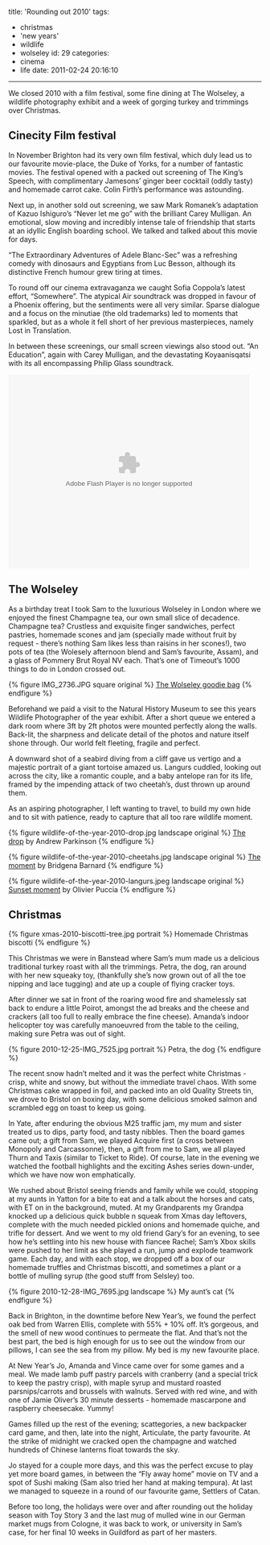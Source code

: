 title: 'Rounding out 2010'
tags:
  - christmas
  - 'new years'
  - wildlife
  - wolseley
id: 29
categories:
  - cinema
  - life
date: 2011-02-24 20:16:10
---

We closed 2010 with a film festival, some fine dining at The Wolseley, a wildlife photography exhibit and a week of gorging turkey and trimmings over Christmas.

## Cinecity Film festival

In November Brighton had its very own film festival, which duly lead us to our favourite movie-place, the Duke of Yorks, for a number of fantastic movies. The festival opened with a packed out screening of The King’s Speech, with complimentary Jamesons’ ginger beer cocktail (oddly tasty) and homemade carrot cake. Colin Firth’s performance was  astounding.

Next up, in another sold out screening, we saw Mark Romanek’s adaptation of Kazuo Ishiguro’s “Never let me go” with the brilliant Carey Mulligan. An emotional, slow moving and incredibly intense tale of friendship that starts at an idyllic English boarding school. We talked and talked about this movie for days.

“The Extraordinary Adventures of Adele Blanc-Sec” was a refreshing comedy with dinosaurs and Egyptians from Luc Besson, although its distinctive French humour grew tiring at times.

To round off our cinema extravaganza we caught Sofia Coppola’s latest effort, “Somewhere”. The atypical Air soundtrack was dropped in favour of a Phoenix offering, but the sentiments were all very similar. Sparse dialogue and a focus on the minutiae (the old trademarks) led to moments that sparkled, but as a whole it fell short of her previous masterpieces, namely Lost in Translation.

In between these screenings, our small screen viewings also stood out. “An Education”, again with Carey Mulligan, and the devastating Koyaanisqatsi with its all encompassing Philip Glass soundtrack.

<object width="480" height="385"><param name="movie" value="https://www.youtube.com/p/BD9C39F7CBE998FA?hl=en_GB&fs=1"></param><param name="allowFullScreen" value="true"></param><param name="allowscriptaccess" value="always"></param><embed src="https://www.youtube.com/p/BD9C39F7CBE998FA?hl=en_GB&fs=1" type="application/x-shockwave-flash" width="480" height="385" allowscriptaccess="always" allowfullscreen="true"></embed></object>

## The Wolseley

As a birthday treat I took Sam to the luxurious Wolseley in London where we enjoyed the finest Champagne tea, our own small slice of decadence. Champagne tea? Crustless and exquisite finger sandwiches, perfect pastries, homemade scones and jam (specially made without fruit by request - there’s nothing Sam likes less than raisins in her scones!), two pots of tea (the Wolesely afternoon blend and Sam’s favourite, Assam), and a glass of Pommery Brut Royal NV each. That’s one of Timeout’s 1000 things to do in London crossed out.

{% figure IMG_2736.JPG square original %}
[The Wolseley goodie bag](https://instagram.com/p/eGD5/)
{% endfigure %}

Beforehand we paid a visit to the Natural History Museum to see this years Wildlife Photographer of the year exhibit. After a short queue we entered a dark room where 3ft by 2ft photos were mounted perfectly along the walls. Back-lit, the sharpness and delicate detail of the photos and nature itself shone through. Our world felt fleeting, fragile and perfect.

A downward shot of a seabird diving from a cliff gave us vertigo and a majestic portrait of a giant tortoise amazed us. Langurs cuddled, looking out across the city, like a romantic couple, and a baby antelope ran for its life, framed by the impending attack of two cheetah’s, dust thrown up around them.

As an aspiring photographer, I left wanting to travel, to build my own hide and to sit with patience, ready to capture that all too rare wildlife moment.

{% figure wildlife-of-the-year-2010-drop.jpg landscape original %}
[The drop](http://www.nhm.ac.uk/visit-us/wpy/gallery/2010/images/animals-in-their-environment/4319/the-drop.html) by Andrew Parkinson
{% endfigure %}

{% figure wildlife-of-the-year-2010-cheetahs.jpg landscape original %}
[The moment](http://www.nhm.ac.uk/visit-us/wpy/gallery/2010/images/behaviour-mammals/4337/the-moment.html) by Bridgena Barnard
{% endfigure %}

{% figure wildlife-of-the-year-2010-langurs.jpeg landscape original %}
[Sunset moment](http://www.nhm.ac.uk/visit-us/wpy/gallery/2010/images/urban-wildlife/4410/sunset-moment.html) by Olivier Puccia
{% endfigure %}

## Christmas

{% figure xmas-2010-biscotti-tree.jpg portrait %}
Homemade Christmas biscotti
{% endfigure %}

This Christmas we were in Banstead where Sam’s mum made us a delicious traditional turkey roast with all the trimmings. Petra, the dog, ran around with her new squeaky toy, (thankfully she’s now grown out of all the toe nipping and lace tugging) and ate up a couple of flying cracker toys.

After dinner we sat in front of the roaring wood fire and shamelessly sat back to endure a little Poirot, amongst the ad breaks and the cheese and crackers (all too full to really embrace the fine cheese). Amanda’s indoor helicopter toy was carefully manoeuvred from the table to the ceiling, making sure Petra was out of sight.

{% figure 2010-12-25-IMG_7525.jpg portrait %}
Petra, the dog
{% endfigure %}

The recent snow hadn’t melted and it was the perfect white Christmas - crisp, white and snowy, but without the immediate travel chaos. With some Christmas cake wrapped in foil, and packed into an old Quality Streets tin, we drove to Bristol on boxing day, with some delicious smoked salmon and scrambled egg on toast to keep us going.

In Yate, after enduring the obvious M25 traffic jam, my mum and sister treated us to dips, party food, and tasty nibbles. Then the board games came out; a gift from Sam, we played Acquire first (a cross between Monopoly and Carcassonne), then, a gift from me to Sam, we all played Thurn and Taxis (similar to Ticket to Ride). Of course, late in the evening we watched the football highlights and the exciting Ashes series down-under, which we have now won emphatically.

We rushed about Bristol seeing friends and family while we could, stopping at my aunts in Yatton for a bite to eat and a talk about the horses and cats, with ET on in the background, muted. At my Grandparents my Grandpa knocked up a delicious quick bubble n squeak from Xmas day leftovers, complete with the much needed pickled onions and homemade quiche, and trifle for dessert. And we went to my old friend Gary’s for an evening, to see how he’s settling into his new house with fiancee Rachel; Sam’s Xbox skills were pushed to her limit as she played a run, jump and explode teamwork game. Each day, and with each stop, we dropped off a box of our homemade truffles and Christmas biscotti, and sometimes a plant or a bottle of mulling syrup (the good stuff from Selsley) too.

{% figure 2010-12-28-IMG_7695.jpg landscape %}
My aunt’s cat
{% endfigure %}

Back in Brighton, in the downtime before New Year’s, we found the perfect oak bed from Warren Ellis, complete with 55% + 10% off. It’s gorgeous, and the smell of new wood continues to permeate the flat. And that’s not the best part, the bed is high enough for us to see out the window from our pillows, I can see the sea from my pillow. My bed is my new favourite place.

At New Year’s Jo, Amanda and Vince came over for some games and a meal. We made lamb puff pastry parcels with cranberry (and a special trick to keep the pastry crisp), with maple syrup and mustard roasted parsnips/carrots and brussels with walnuts. Served with red wine, and with one of Jamie Oliver’s 30 minute desserts - homemade mascarpone and raspberry cheesecake. Yummy!

Games filled up the rest of the evening; scattegories, a new backpacker card game, and then, late into the night, Articulate, the party favourite. At the strike of midnight we cracked open the champagne and watched hundreds of Chinese lanterns float towards the sky.

Jo stayed for a couple more days, and this was the perfect excuse to play yet more board games, in between the “Fly away home” movie on TV and a spot of Sushi making (Sam also tried her hand at making tempura). At last we managed to squeeze in a round of our favourite game, Settlers of Catan.

Before too long, the holidays were over and after rounding out the holiday season with Toy Story 3 and the last mug of mulled wine in our German market mugs from Cologne, it was back to work, or university in Sam’s case, for her final 10 weeks in Guildford as part of her masters.

